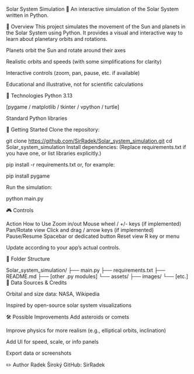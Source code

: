 Solar System Simulation 🌌
An interactive simulation of the Solar System written in Python.

🧭 Overview
This project simulates the movement of the Sun and planets in the Solar System using Python. It provides a visual and interactive way to learn about planetary orbits and rotations.

Planets orbit the Sun and rotate around their axes

Realistic orbits and speeds (with some simplifications for clarity)

Interactive controls (zoom, pan, pause, etc. if available)

Educational and illustrative, not for scientific calculations

🔧 Technologies
Python 3.13

[pygame / matplotlib / tkinter / vpython / turtle]

Standard Python libraries

🚀 Getting Started
Clone the repository:

git clone https://github.com/SirRadek/Solar_system_simulation.git
cd Solar_system_simulation
Install dependencies:
(Replace requirements.txt if you have one, or list libraries explicitly.)

pip install -r requirements.txt
or, for example:

pip install pygame

Run the simulation:

python main.py

🎮 Controls

Action	How to Use
Zoom in/out	Mouse wheel / +/- keys (if implemented)
Pan/Rotate view	Click and drag / arrow keys (if implemented)
Pause/Resume	Spacebar or dedicated button
Reset view	R key or menu

Update according to your app’s actual controls.

📂 Folder Structure

Solar_system_simulation/
├── main.py
├── requirements.txt
├── README.md
├── [other .py modules]
└── assets/
    ├── images/
    └── [etc.]
🎨 Data Sources & Credits

Orbital and size data: NASA, Wikipedia

Inspired by open-source solar system visualizations

🛠️ Possible Improvements
Add asteroids or comets

Improve physics for more realism (e.g., elliptical orbits, inclination)

Add UI for speed, scale, or info panels

Export data or screenshots

✏️ Author
Radek Široký
GitHub: SirRadek


